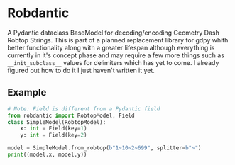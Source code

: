 # Robdantic
A Pydantic dataclass BaseModel for decoding/encoding Geometry Dash Robtop Strings. 
This is part of a planned replacement library for gdpy whith better functionality 
along with a greater lifespan although everything is currently in it's concept phase
and may require a few more things such as `__init_subclass__` values for delimiters
which has yet to come. I already figured out how to do it I just haven't written it yet.


## Example
```python
# Note: Field is different from a Pydantic field
from robdantic import RobtopModel, Field
class SimpleModel(RobtopModel):
    x: int = Field(key=1)
    y: int = Field(key=2)

model = SimpleModel.from_robtop(b"1~10~2~699", splitter=b"~")
print((model.x, model.y))
```



